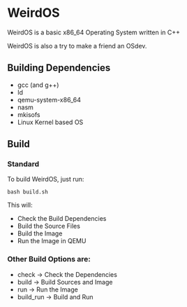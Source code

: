 # WeirdOS

WeirdOS is a basic x86_64 Operating System written in C++

WeirdOS is also a try to make a friend an OSdev.

## Building Dependencies
* gcc (and g++)
* ld
* qemu-system-x86_64
* nasm
* mkisofs
* Linux Kernel based OS

## Build
### Standard
To build WeirdOS, just run:
```shell
bash build.sh
```
This will:
* Check the Build Dependencies
* Build the Source Files
* Build the Image
* Run the Image in QEMU

### Other Build Options are:
* check     -> Check the Dependencies
* build     -> Build Sources and Image
* run       -> Run the Image
* build_run -> Build and Run

